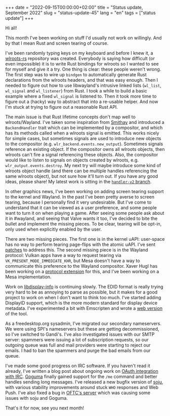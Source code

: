 +++
date = "2022-09-15T00:00:00+02:00"
title = "Status update, September 2022"
slug = "status-update-45"
lang = "en"
tags = ["status update"]
+++

Hi all!

This month I've been working on stuff I'd usually not work on willingly. And by
that I mean Rust and screen tearing of course.

I've been randomly typing keys on my keyboard and before I knew it, a
[wlroots-rs] repository was created. Everybody is saying how difficult (or even
impossible) it is to write Rust bindings for wlroots so I wanted to see for
myself and give it a try. One thing is clear: these people weren't wrong. The
first step was to wire up `bindgen` to automatically generate Rust declarations
from the wlroots headers, and that was easy enough. Then I needed to figure out
how to use libwayland's intrusive linked lists (`wl_list`, `wl_signal` and
`wl_listener`) from Rust. I took a while to build a basic example where a
fixed `wl_signal` is listened to. Then it took more time to figure out a
(hacky) way to abstract that into a re-usable helper. And now I'm stuck at
trying to figure out a reasonable Rust API.

The main issue is that Rust lifetime concepts don't map well to wlroots/Wayland.
I've taken some inspiration from [Smithay] and introduced a `BackendHandler`
trait which can be implemented by a compositor, and which has its methods
called when a wlroots signal is emitted. This works nicely for simple cases,
but sometimes signals are used to introduce new objects to the compositor
(e.g. `wlr_backend.events.new_output`). Sometimes signals reference an existing
object. If the compositor owns all wlroots objects, then wlroots can't fire a
signal referencing these objects. Also, the compositor would like to listen to
signals on objects created by wlroots, e.g. `wlr_output.events.destroy`. My
next try will maybe introduce some kind of wlroots object handle (and there can
be multiple handles referencing the same wlroots object), but not sure how it'll
turn out. If you have any good ideas, please share! My latest work is sitting
in the [`handler-v2` branch][wlroots-rs-handler-v2].

In other graphics news, I've been working on adding screen tearing support to
the kernel and Wayland. In the past I've been pretty averse to screen tearing,
because I personally find it very undesirable. But I've come to understand that
it can be viewed as a user preference, and some people want to turn it on when
playing a game. After seeing some people ask about it in #wayland, and seeing
that Valve wants it too, I've decided to bite the bullet and implement the
missing pieces. To be clear, tearing will be opt-in, only used when explicitly
enabled by the user.

There are two missing pieces. The first one is in the kernel uAPI: user-space
has no way to perform tearing page-flips with the atomic uAPI. I've sent
[patches][kms-atomic-async-flip] to address this. The second missing piece is
in the Wayland protocol: Vulkan apps have a way to request tearing via
`VK_PRESENT_MODE_IMMEDIATE_KHR`, but Mesa doesn't have a way to communicate
this preference to the Wayland compositor. Xaver Hugl has been working on a
[protocol extension][wl-tearing-updates] for this, and I've been working on
a Mesa implementation.

Work on [libdisplay-info] is continuing slowly. The EDID format is really
trying very hard to be as annoying to parse as possible, but it makes for a
good project to work on when I don't want to think too much. I've started
adding DisplayID support, which is the more modern standard for display device
metadata. I've experimented a bit with Emscripten and wrote a
[web version][libdisplay-info-web] of the tool.

As a freedesktop.org sysadmin, I've migrated our secondary nameservers. We were
using SPI's nameservers but these are getting decommissioned, so I've switched
to Gandi's. I've also investigated issues with our SMTP server: spammers were
issuing a lot of subscription requests, so our outgoing queue was full and
mail providers were starting to reject our emails. I had to ban the spammers
and purge the bad emails from our queue.

I've made some good progress on IRC software. If you haven't read it already,
I've written a blog post about ongoing work on [OAuth integration with IRC].
[Goguma] finally gained support for the `/me` command and better handles sending
long messages. I've released a new bugfix version of [soju], with various
stability improvements around stuck `WHO` responses and Web Push. I've also
fixed a bug in [OFTC's server][oftc-fix] which was causing some issues with
soju and Goguma.

That's it for now, see you next month!

[wlroots-rs]: https://git.sr.ht/~emersion/wlroots-rs
[Smithay]: https://github.com/Smithay/smithay
[wlroots-rs-handler-v2]: https://git.sr.ht/~emersion/wlroots-rs/tree/handler-v2/item/wlroots-sys/examples/basic.rs
[kms-atomic-async-flip]: https://patchwork.freedesktop.org/series/107683/
[wl-tearing-updates]: https://gitlab.freedesktop.org/wayland/wayland-protocols/-/merge_requests/65
[libdisplay-info]: https://gitlab.freedesktop.org/emersion/libdisplay-info
[libdisplay-info-web]: https://emersion.fr/libdisplay-info/
[OAuth integration with IRC]: https://emersion.fr/blog/2022/irc-and-oauth2/
[Goguma]: https://sr.ht/~emersion/goguma/
[soju]: https://soju.im
[oftc-fix]: https://github.com/oftc/oftc-hybrid/pull/71
